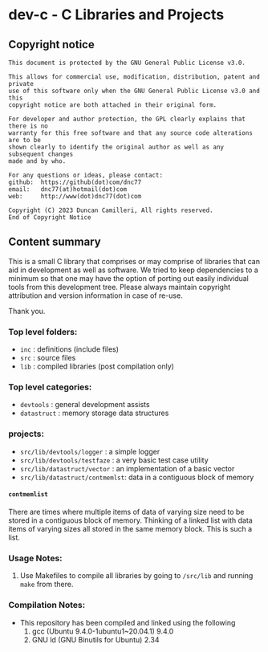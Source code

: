 # dev-c - C Libraries and Projects

## Copyright notice
```Copyright Notice
This document is protected by the GNU General Public License v3.0.

This allows for commercial use, modification, distribution, patent and private
use of this software only when the GNU General Public License v3.0 and this
copyright notice are both attached in their original form.

For developer and author protection, the GPL clearly explains that there is no
warranty for this free software and that any source code alterations are to be
shown clearly to identify the original author as well as any subsequent changes
made and by who.

For any questions or ideas, please contact:
github:  https://github(dot)com/dnc77
email:   dnc77(at)hotmail(dot)com
web:     http://www(dot)dnc77(dot)com

Copyright (C) 2023 Duncan Camilleri, All rights reserved.
End of Copyright Notice
```

## Content summary

This is a small C library that comprises or may comprise of libraries that can aid in development as well as software.
We tried to keep dependencies to a minimum so that one may have the option of porting out easily individual tools from this development tree.
Please always maintain copyright attribution and version information in case of re-use.

Thank you.

### Top level folders:
* `inc`                          : definitions (include files)
* `src`                          : source files
* `lib`                          : compiled libraries (post compilation only)

### Top level categories:
* `devtools`                     : general development assists
* `datastruct`                   : memory storage data structures

### projects:
* `src/lib/devtools/logger`      : a simple logger
* `src/lib/devtools/testfaze`    : a very basic test case utility
* `src/lib/datastruct/vector`    : an implementation of a basic vector
* `src/lib/datastruct/contmemlst`: data in a contiguous block of memory

#### `contmemlist`

There are times where multiple items of data of varying size need to be stored in a contiguous block of memory. Thinking of a linked list with data items of varying sizes all stored in the same memory block. This is such a list.


### Usage Notes:
1. Use Makefiles to compile all libraries by going to `/src/lib` and running `make` from there.

### Compilation Notes:
*  This repository has been compiled and linked using the following 
   1. gcc (Ubuntu 9.4.0-1ubuntu1~20.04.1) 9.4.0
   2. GNU ld (GNU Binutils for Ubuntu) 2.34
